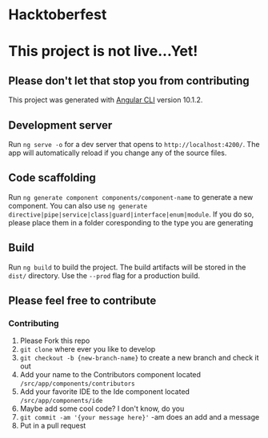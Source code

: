 # Hacktoberfest
# This project is not live...Yet!
## Please don't let that stop you from contributing

This project was generated with [Angular CLI](https://github.com/angular/angular-cli) version 10.1.2.

## Development server

Run `ng serve -o` for a dev server that opens to `http://localhost:4200/`. The app will automatically reload if you change any of the source files.

## Code scaffolding

Run `ng generate component components/component-name` to generate a new component. You can also use `ng generate directive|pipe|service|class|guard|interface|enum|module`. If you do so, please place them in a folder coresponding to the type you are generating

## Build

Run `ng build` to build the project. The build artifacts will be stored in the `dist/` directory. Use the `--prod` flag for a production build.

## Please feel free to contribute
### Contributing
1) Please Fork this repo
2) `git clone` where ever you like to develop
3) `git checkout -b {new-branch-name}` to create a new branch and check it out
4) Add your name to the Contributors component located `/src/app/components/contributors`
5) Add your favorite IDE to the Ide component located `/src/app/components/ide`
6) Maybe add some cool code? I don't know, do you
7) `git commit -am '{your message here}'` -am does an add and a message
7) Put in a pull request
